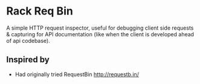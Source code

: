 # Rack Req Bin
A simple HTTP request inspector, useful for debugging client side requests & capturing for API documentation (like when the client is developed ahead of api codebase).

## Inspired by
- Had originally tried RequestBin
http://requestb.in/